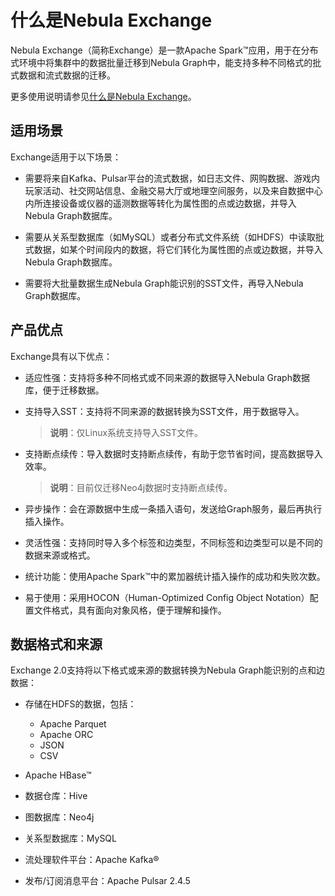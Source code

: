 # 什么是Nebula Exchange

Nebula Exchange（简称Exchange）是一款Apache Spark&trade;应用，用于在分布式环境中将集群中的数据批量迁移到Nebula Graph中，能支持多种不同格式的批式数据和流式数据的迁移。

更多使用说明请参见[什么是Nebula Exchange](https://github.com/vesoft-inc/nebula-spark-utils/blob/v2.0.0/nebula-exchange/doc-2.0/CN/about-exchange/ex-ug-what-is-exchange.md)。

## 适用场景

Exchange适用于以下场景：

- 需要将来自Kafka、Pulsar平台的流式数据，如日志文件、网购数据、游戏内玩家活动、社交网站信息、金融交易大厅或地理空间服务，以及来自数据中心内所连接设备或仪器的遥测数据等转化为属性图的点或边数据，并导入Nebula Graph数据库。

- 需要从关系型数据库（如MySQL）或者分布式文件系统（如HDFS）中读取批式数据，如某个时间段内的数据，将它们转化为属性图的点或边数据，并导入 Nebula Graph数据库。

- 需要将大批量数据生成Nebula Graph能识别的SST文件，再导入Nebula Graph数据库。

## 产品优点

Exchange具有以下优点：

- 适应性强：支持将多种不同格式或不同来源的数据导入Nebula Graph数据库，便于迁移数据。

- 支持导入SST：支持将不同来源的数据转换为SST文件，用于数据导入。

  > **说明**：仅Linux系统支持导入SST文件。

- 支持断点续传：导入数据时支持断点续传，有助于您节省时间，提高数据导入效率。

  > **说明**：目前仅迁移Neo4j数据时支持断点续传。

- 异步操作：会在源数据中生成一条插入语句，发送给Graph服务，最后再执行插入操作。

- 灵活性强：支持同时导入多个标签和边类型，不同标签和边类型可以是不同的数据来源或格式。

- 统计功能：使用Apache Spark&trade;中的累加器统计插入操作的成功和失败次数。

- 易于使用：采用HOCON（Human-Optimized Config Object Notation）配置文件格式，具有面向对象风格，便于理解和操作。

## 数据格式和来源

Exchange 2.0支持将以下格式或来源的数据转换为Nebula Graph能识别的点和边数据：

- 存储在HDFS的数据，包括：
  - Apache Parquet
  - Apache ORC
  - JSON
  - CSV

- Apache HBase&trade;

- 数据仓库：Hive

- 图数据库：Neo4j

- 关系型数据库：MySQL

- 流处理软件平台：Apache Kafka&reg;

- 发布/订阅消息平台：Apache Pulsar 2.4.5